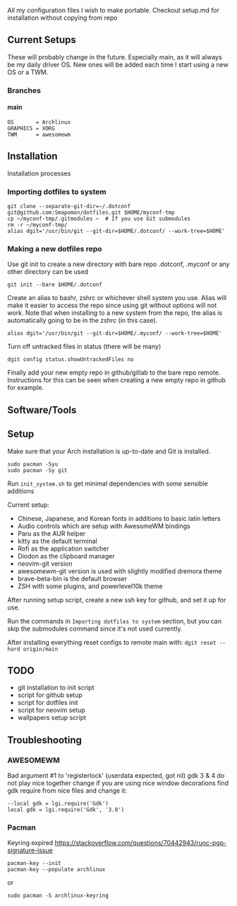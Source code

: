 All my configuration files I wish to make portable.
Checkout setup.md for installation without copying from repo

## Current Setups
These will probably change in the future.
Especially main, as it will always be my daily driver OS.
New ones will be added each time I start using a new OS or a TWM.


### Branches
#### main
```
OS       = Archlinux
GRAPHICS = XORG
TWM      = awesomewm
```


## Installation
Installation processes
### Importing dotfiles to system
```console
git clone --separate-git-dir=~/.dotconf git@github.com:Smapomon/dotfiles.git $HOME/myconf-tmp
cp ~/myconf-tmp/.gitmodules ~  # If you use Git submodules
rm -r ~/myconf-tmp/
alias dgit='/usr/bin/git --git-dir=$HOME/.dotconf/ --work-tree=$HOME'
```

### Making a new dotfiles repo
Use git init to create a new directory with bare repo
.dotconf, .myconf or any other directory can be used
```console
git init --bare $HOME/.dotconf
```

Create an alias to bashr, zshrc or whichever shell system you use.
Alias will make it easier to access the repo since using git without options will not work.
Note that when installing to a new system from the repo, the alias is automatically going to be in the zshrc (in this case).
```
alias dgit='/usr/bin/git --git-dir=$HOME/.myconf/ --work-tree=$HOME'
```

Turn off untracked files in status (there will be many)
```console
dgit config status.showUntrackedFiles no
```

Finally add your new empty repo in github/gitlab to the bare repo remote.
Instructions for this can be seen when creating a new empty repo in github for example.


## Software/Tools

## Setup
Make sure that your Arch installation is up-to-date and Git is installed.
```console
sudo pacman -Syu
sudo pacman -Sy git
```


Run `init_system.sh` to get minimal dependencies with some sensible additions


Current setup:
- Chinese, Japanese, and Korean fonts in additions to basic latin letters
- Audio controls which are setup with AwesomeWM bindings
- Paru as the AUR helper
- kitty as the default terminal
- Rofi as the application switcher
- Diodon as the clipboard manager
- neovim-git version
- awesomewm-git version is used with slightly modified dremora theme
- brave-beta-bin is the default browser
- ZSH with some plugins, and powerlevel10k theme

After running setup script, create a new ssh key for github, and set it up for use.


Run the commands in `Importing dotfiles to system` section, but you can skip the submodules command since it's not used currently.


After installing everything reset configs to remote main with:
`dgit reset --hard origin/main`


## TODO
- git installation to init script
- script for github setup
- script for dotfiles init
- script for neovim setup
- wallpapers setup script

## Troubleshooting

### AWESOMEWM
Bad argument #1 to 'registerlock' (userdata expected, got nil)
gdk 3 & 4 do not play nice together change if you are using nice window decorations find gdk require from nice files and change it:

```console
--local gdk = lgi.require('Gdk')
local gdk = lgi.require('Gdk', '3.0')
```

### Pacman
Keyring expired
https://stackoverflow.com/questions/70442943/runc-pgp-signature-issue


```console
pacman-key --init
pacman-key --populate archlinux
```

or

```console
sudo pacman -S archlinux-keyring
```

